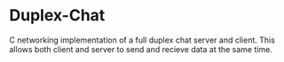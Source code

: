 # Duplex-Chat
C networking implementation of a full duplex chat server and client.
This allows both client and server to send and recieve data at the same time.
